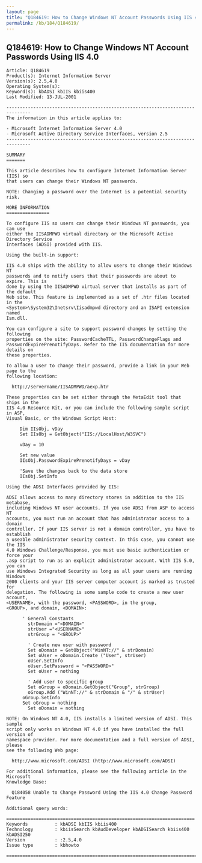```yaml
---
layout: page
title: "Q184619: How to Change Windows NT Account Passwords Using IIS 4.0"
permalink: /kb/184/Q184619/
---
```


## Q184619: How to Change Windows NT Account Passwords Using IIS 4.0

	Article: Q184619
	Product(s): Internet Information Server
	Version(s): 2.5,4.0
	Operating System(s): 
	Keyword(s): kbADSI kbIIS kbiis400
	Last Modified: 13-JUL-2001
	
	-------------------------------------------------------------------------------
	The information in this article applies to:
	
	- Microsoft Internet Information Server 4.0 
	- Microsoft Active Directory Service Interfaces, version 2.5 
	-------------------------------------------------------------------------------
	
	SUMMARY
	=======
	
	This article describes how to configure Internet Information Server (IIS) so
	that users can change their Windows NT passwords.
	
	NOTE: Changing a password over the Internet is a potential security risk.
	
	MORE INFORMATION
	================
	
	To configure IIS so users can change their Windows NT passwords, you can use
	either the IISADMPWD virtual directory or the Microsoft Active Directory Service
	Interfaces (ADSI) provided with IIS.
	
	Using the built-in support:
	
	IIS 4.0 ships with the ability to allow users to change their Windows NT
	passwords and to notify users that their passwords are about to expire. This is
	done by using the IISADMPWD virtual server that installs as part of the default
	Web site. This feature is implemented as a set of .htr files located in the
	<System>\System32\Inetsrv\Iisadmpwd directory and an ISAPI extension named
	Ism.dll.
	
	You can configure a site to support password changes by setting the following
	properties on the site: PasswordCacheTTL, PasswordChangeFlags and
	PasswordExpirePrenotifyDays. Refer to the IIS documentation for more details on
	these properties.
	
	To allow a user to change their password, provide a link in your Web page to the
	following location:
	
	  http://servername/IISADMPWD/aexp.htr
	
	These properties can be set either through the MetaEdit tool that ships in the
	IIS 4.0 Resource Kit, or you can include the following sample script in ASP,
	Visual Basic, or the Windows Script Host:
	
	     Dim IIsObj, vDay
	     Set IIsObj = GetObject("IIS://LocalHost/W3SVC")
	
	     vDay = 10
	
	     Set new value
	     IIsObj.PasswordExpirePrenotifyDays = vDay
	
	     'Save the changes back to the data store
	     IIsObj.SetInfo
	
	Using the ADSI Interfaces provided by IIS:
	
	ADSI allows access to many directory stores in addition to the IIS metabase,
	including Windows NT user accounts. If you use ADSI from ASP to access NT
	accounts, you must run an account that has administrator access to a domain
	controller. If your IIS server is not a domain controller, you have to establish
	a useable administrator security context. In this case, you cannot use the IIS
	4.0 Windows Challenge/Response, you must use basic authentication or force your
	.asp script to run as an explicit administrator account. With IIS 5.0, you can
	use Windows Integrated Security as long as all your users are running Windows
	2000 clients and your IIS server computer account is marked as trusted for
	delegation. The following is some sample code to create a new user account,
	<USERNAME>, with the password, <PASSWORD>, in the group,
	<GROUP>, and domain, <DOMAIN>:
	
	      ' General Constants
	        strDomain ="<DOMAIN>"
	        strUser ="<USERNAME>"
	        strGroup = "<GROUP>"
	
	        ' Create new user with password
	        Set oDomain = GetObject("WinNT://" & strDomain)
	        Set oUser = oDomain.Create ("User", strUser)
	        oUser.SetInfo
	        oUser.SetPassword = "<PASSWORD>"
	        Set oUser = nothing
	
	        ' Add user to specific group
	        Set oGroup = oDomain.GetObject("Group", strGroup)
	        oGroup.Add ("WinNT://" & strDomain & "/" & strUser)
	      oGroup.SetInfo
	      Set oGroup = nothing
	        Set oDomain = nothing
	
	NOTE: On Windows NT 4.0, IIS installs a limited version of ADSI. This sample
	script only works on Windows NT 4.0 if you have installed the full version of
	namespace provider. For more documentation and a full version of ADSI, please
	see the following Web page:
	
	  http://www.microsoft.com/ADSI (http://www.microsoft.com/ADSI)
	
	For additional information, please see the following article in the Microsoft
	Knowledge Base:
	
	  Q184058 Unable to Change Password Using the IIS 4.0 Change Password Feature
	
	Additional query words:
	
	======================================================================
	Keywords          : kbADSI kbIIS kbiis400 
	Technology        : kbiisSearch kbAudDeveloper kbADSISearch kbiis400 kbADSI250
	Version           : :2.5,4.0
	Issue type        : kbhowto
	
	=============================================================================
	
